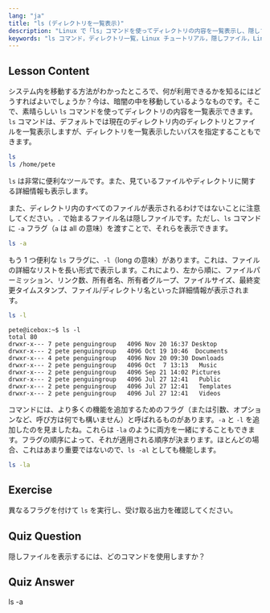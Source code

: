 ```yaml
---
lang: "ja"
title: "ls (ディレクトリを一覧表示)"
description: "Linux で「ls」コマンドを使ってディレクトリの内容を一覧表示し、隠しファイルを表示し、ファイルの詳細を理解する方法を学びます。Linux コマンドラインスキルを向上させましょう！"
keywords: "ls コマンド，ディレクトリ一覧，Linux チュートリアル，隠しファイル，Linux コマンド，Linux 初心者，Linux ガイド"
---
```


## Lesson Content

システム内を移動する方法がわかったところで、何が利用できるかを知るにはどうすればよいでしょうか？今は、暗闇の中を移動しているようなものです。そこで、素晴らしい `ls` コマンドを使ってディレクトリの内容を一覧表示できます。`ls` コマンドは、デフォルトでは現在のディレクトリ内のディレクトリとファイルを一覧表示しますが、ディレクトリを一覧表示したいパスを指定することもできます。

```bash
ls
ls /home/pete
```

`ls` は非常に便利なツールです。また、見ているファイルやディレクトリに関する詳細情報も表示します。

また、ディレクトリ内のすべてのファイルが表示されるわけではないことに注意してください。`.` で始まるファイル名は隠しファイルです。ただし、`ls` コマンドに `-a` フラグ（`a` は all の意味）を渡すことで、それらを表示できます。

```bash
ls -a
```

もう 1 つ便利な `ls` フラグに、`-l`（long の意味）があります。これは、ファイルの詳細なリストを長い形式で表示します。これにより、左から順に、ファイルパーミッション、リンク数、所有者名、所有者グループ、ファイルサイズ、最終変更タイムスタンプ、ファイル/ディレクトリ名といった詳細情報が表示されます。

```bash
ls -l
```

```plaintext
pete@icebox:~$ ls -l
total 80
drwxr-x--- 7 pete penguingroup   4096 Nov 20 16:37 Desktop
drwxr-x--- 2 pete penguingroup   4096 Oct 19 10:46  Documents
drwxr-x--- 4 pete penguingroup   4096 Nov 20 09:30 Downloads
drwxr-x--- 2 pete penguingroup   4096 Oct  7 13:13   Music
drwxr-x--- 2 pete penguingroup   4096 Sep 21 14:02 Pictures
drwxr-x--- 2 pete penguingroup   4096 Jul 27 12:41   Public
drwxr-x--- 2 pete penguingroup   4096 Jul 27 12:41   Templates
drwxr-x--- 2 pete penguingroup   4096 Jul 27 12:41   Videos
```

コマンドには、より多くの機能を追加するためのフラグ（または引数、オプションなど、呼び方は何でも構いません）と呼ばれるものがあります。`-a` と `-l` を追加したのを見ましたね。これらは `-la` のように両方を一緒にすることもできます。フラグの順序によって、それが適用される順序が決まります。ほとんどの場合、これはあまり重要ではないので、`ls -al` としても機能します。

```bash
ls -la
```

## Exercise

異なるフラグを付けて `ls` を実行し、受け取る出力を確認してください。

## Quiz Question

隠しファイルを表示するには、どのコマンドを使用しますか？

## Quiz Answer

ls -a
